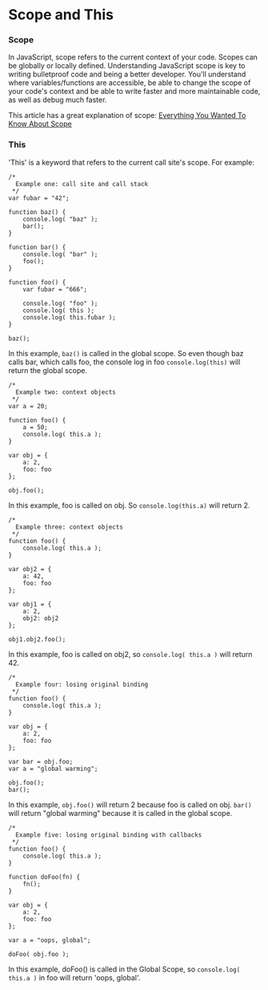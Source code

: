 # Scope and This

### Scope

In JavaScript, scope refers to the current context of your code. Scopes can be globally or locally defined. Understanding JavaScript scope is key to writing bulletproof code and being a better developer. You'll understand where variables/functions are accessible, be able to change the scope of your code's context and be able to write faster and more maintainable code, as well as debug much faster.

This article has a great explanation of scope: [Everything You Wanted To Know About Scope](http://toddmotto.com/everything-you-wanted-to-know-about-javascript-scope/)
### This

'This' is a keyword that refers to the current call site's scope. For example:

```
/*
  Example one: call site and call stack
 */
var fubar = "42";

function baz() {
    console.log( "baz" );
    bar();
}

function bar() {
    console.log( "bar" );
    foo();
}

function foo() {
    var fubar = "666";

    console.log( "foo" );
    console.log( this );
    console.log( this.fubar );
}

baz();

```

In this example, `baz()` is called in the global scope. So even though baz calls bar, which calls foo, the console log in foo `console.log(this)` will return the global scope.

```
/*
  Example two: context objects
 */
var a = 20;

function foo() {
    a = 50;
    console.log( this.a );
}

var obj = {
    a: 2,
    foo: foo
};

obj.foo();
```

In this example, foo is called on obj. So `console.log(this.a)` will return 2.

```
/*
  Example three: context objects
 */
function foo() {
    console.log( this.a );
}

var obj2 = {
    a: 42,
    foo: foo
};

var obj1 = {
    a: 2,
    obj2: obj2
};

obj1.obj2.foo();
```

In this example, foo is called on obj2, so `console.log( this.a )` will return 42.

```
/*
  Example four: losing original binding
 */
function foo() {
    console.log( this.a );
}

var obj = {
    a: 2,
    foo: foo
};

var bar = obj.foo;
var a = "global warming";

obj.foo();
bar();
```

In this example, `obj.foo()` will return 2 because foo is called on obj. `bar()` will return "global warming" because it is called in the global scope.

```
/*
  Example five: losing original binding with callbacks
 */
function foo() {
    console.log( this.a );
}

function doFoo(fn) {
    fn();
}

var obj = {
    a: 2,
    foo: foo
};

var a = "oops, global";

doFoo( obj.foo );
```

In this example, doFoo() is called in the Global Scope, so `console.log( this.a )` in foo will return 'oops, global'.
